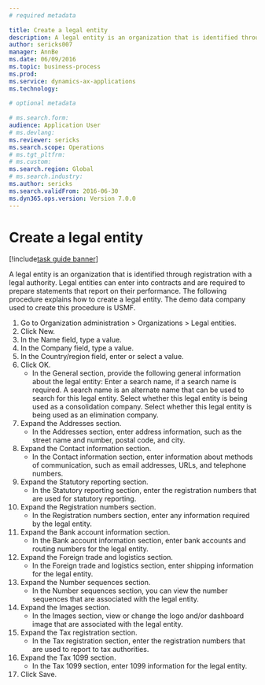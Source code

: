 ```yaml
--- 
# required metadata 
 
title: Create a legal entity
description: A legal entity is an organization that is identified through registration with a legal authority. 
author: sericks007
manager: AnnBe 
ms.date: 06/09/2016
ms.topic: business-process 
ms.prod:  
ms.service: dynamics-ax-applications 
ms.technology:  
 
# optional metadata 
 
# ms.search.form:   
audience: Application User 
# ms.devlang:  
ms.reviewer: sericks
ms.search.scope: Operations 
# ms.tgt_pltfrm:  
# ms.custom:  
ms.search.region: Global
# ms.search.industry: 
ms.author: sericks
ms.search.validFrom: 2016-06-30 
ms.dyn365.ops.version: Version 7.0.0 
---
```

# Create a legal entity

[!include[task guide banner](../../includes/task-guide-banner.md)]

A legal entity is an organization that is identified through registration with a legal authority. Legal entities can enter into contracts and are required to prepare statements that report on their performance. The following procedure explains how to create a legal entity. The demo data company used to create this procedure is USMF.

1. Go to Organization administration > Organizations > Legal entities.
2. Click New.
3. In the Name field, type a value.
4. In the Company field, type a value.
5. In the Country/region field, enter or select a value.
6. Click OK.
    * In the General section, provide the following general information about the legal entity: Enter a search name, if a search name is required. A search name is an alternate name that can be used to search for this legal entity. Select whether this legal entity is being used as a consolidation company. Select whether this legal entity is being used as an elimination company.  
7. Expand the Addresses section.
    * In the Addresses section, enter address information, such as the street name and number, postal code, and city.  
8. Expand the Contact information section.
    * In the Contact information section, enter information about methods of communication, such as email addresses, URLs, and telephone numbers.  
9. Expand the Statutory reporting section.
    * In the Statutory reporting section, enter the registration numbers that are used for statutory reporting.  
10. Expand the Registration numbers section.
    * In the Registration numbers section, enter any information required by the legal entity.  
11. Expand the Bank account information section.
    * In the Bank account information section, enter bank accounts and routing numbers for the legal entity.  
12. Expand the Foreign trade and logistics section.
    * In the Foreign trade and logistics section, enter shipping information for the legal entity.  
13. Expand the Number sequences section.
    * In the Number sequences section, you can view the number sequences that are associated with the legal entity.  
14. Expand the Images section.
    * In the Images section, view or change the logo and/or dashboard image that are associated with the legal entity.  
15. Expand the Tax registration section.
    * In the Tax registration section, enter the registration numbers that are used to report to tax authorities.  
16. Expand the Tax 1099 section.
    * In the Tax 1099 section, enter 1099 information for the legal entity.  
17. Click Save.

